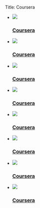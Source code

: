 Title: Coursera
<ul class="rig columns-4">
	<li>
		<a href="programs1.html">
			<img src="../images/resources/coursera-squarelogo-1483740136459.png" />
			<h3>Coursera</h3>
			<p></p>
		</a>
	</li>
	<li>
		<a href="programs1.html">
			<img src="../images/resources/coursera-squarelogo-1483740136459.png" />
			<h3>Coursera</h3>
			<p></p>
		</a>
	</li>
	<li>
		<a href="programs1.html">
			<img src="../images/resources/coursera-squarelogo-1483740136459.png" />
			<h3>Coursera</h3>
			<p></p>
		</a>
	</li>
	<li>
		<a href="programs1.html">
			<img src="../images/resources/coursera-squarelogo-1483740136459.png" />
			<h3>Coursera</h3>
			<p></p>
		</a>
	</li>
	<li>
		<a href="programs1.html">
			<img src="../images/resources/coursera-squarelogo-1483740136459.png" />
			<h3>Coursera</h3>
			<p></p>
		</a>
	</li>
	<li>
		<a href="programs1.html">
			<img src="../images/resources/coursera-squarelogo-1483740136459.png" />
			<h3>Coursera</h3>
			<p></p>
		</a>
	</li>
	<li>
		<a href="programs1.html">
			<img src="../images/resources/coursera-squarelogo-1483740136459.png" />
			<h3>Coursera</h3>
			<p></p>
		</a>
	</li>
	<li>
		<a href="programs1.html">
			<img src="../images/resources/coursera-squarelogo-1483740136459.png" />
			<h3>Coursera</h3>
			<p></p>
		</a>
	</li>

</ul>